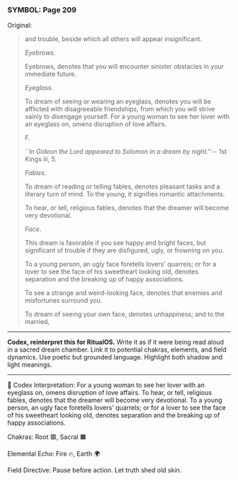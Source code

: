 ### SYMBOL: Page 209

Original:
> and trouble, beside which all others will appear insignificant.
> 
> 
> _Eyebrows_.
> 
> 
> Eyebrows, denotes that you will encounter sinister obstacles
> in your immediate future.
> 
> 
> _Eyeglass_.
> 
> 
> To dream of seeing or wearing an eyeglass, denotes you will be afflicted
> with disagreeable friendships, from which you will strive vainly to
> disengage yourself. For a young woman to see her lover with an eyeglass on,
> omens disruption of love affairs.
> 
> 
> 
> 
> F.
> 
> 
> ``_In Gideon the Lord appeared to Solomon in a dream by night_.''--
> 1st Kings iii, 5.
> 
> 
> _Fables_.
> 
> 
> To dream of reading or telling fables, denotes pleasant tasks and a literary
> turn of mind. To the young, it signifies romantic attachments.
> 
> 
> To hear, or tell, religious fables, denotes that the dreamer
> will become very devotional.
> 
> 
> _Face_.
> 
> 
> This dream is favorable if you see happy and bright faces, but significant
> of trouble if they are disfigured, ugly, or frowning on you.
> 
> 
> To a young person, an ugly face foretells lovers' quarrels;
> or for a lover to see the face of his sweetheart looking old,
> denotes separation and the breaking up of happy associations.
> 
> 
> To see a strange and weird-looking face, denotes that enemies
> and misfortunes surround you.
> 
> 
> To dream of seeing your own face, denotes unhappiness; and to the married,

---

**Codex, reinterpret this for RitualOS.**
Write it as if it were being read aloud in a sacred dream chamber.
Link it to potential chakras, elements, and field dynamics.
Use poetic but grounded language.
Highlight both shadow and light meanings.

---

🔁 Codex Interpretation:
For a young woman to see her lover with an eyeglass on, omens disruption of love affairs. To hear, or tell, religious fables, denotes that the dreamer will become very devotional. To a young person, an ugly face foretells lovers' quarrels; or for a lover to see the face of his sweetheart looking old, denotes separation and the breaking up of happy associations.

Chakras: Root 🟥, Sacral 🟧

Elemental Echo: Fire 🔥, Earth 🌍

Field Directive: Pause before action. Let truth shed old skin.
